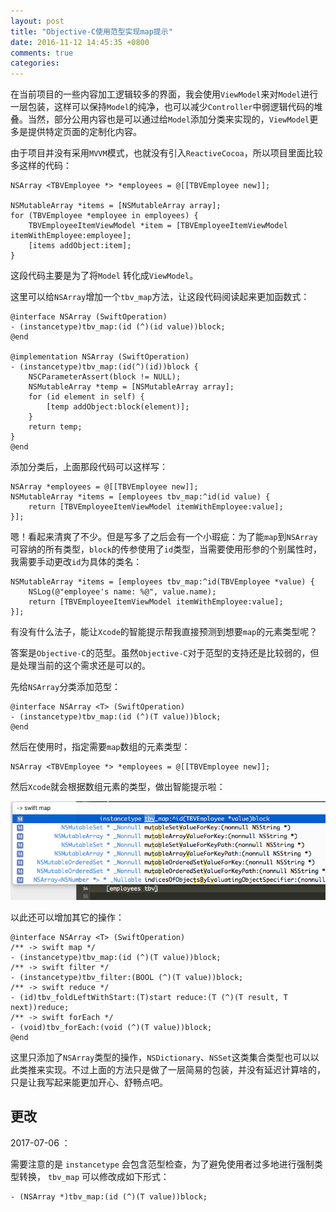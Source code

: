 ```yaml
---
layout: post
title: "Objective-C使用范型实现map提示"
date: 2016-11-12 14:45:35 +0800
comments: true
categories: 
---
```

在当前项目的一些内容加工逻辑较多的界面，我会使用`ViewModel`来对`Model`进行一层包装，这样可以保持`Model`的纯净，也可以减少`Controller`中弱逻辑代码的堆叠。当然，部分公用内容也是可以通过给`Model`添加分类来实现的，`ViewModel`更多是提供特定页面的定制化内容。

由于项目并没有采用`MVVM`模式，也就没有引入`ReactiveCocoa`，所以项目里面比较多这样的代码：

```objc
NSArray <TBVEmployee *> *employees = @[[TBVEmployee new]];

NSMutableArray *items = [NSMutableArray array];
for (TBVEmployee *employee in employees) {
    TBVEmployeeItemViewModel *item = [TBVEmployeeItemViewModel itemWithEmployee:employee];
    [items addObject:item];
}
```

这段代码主要是为了将`Model` 转化成`ViewModel`。
<!--more-->
这里可以给`NSArray`增加一个`tbv_map`方法，让这段代码阅读起来更加函数式：

```objc
@interface NSArray (SwiftOperation)
- (instancetype)tbv_map:(id (^)(id value))block;
@end

@implementation NSArray (SwiftOperation)
- (instancetype)tbv_map:(id(^)(id))block {
    NSCParameterAssert(block != NULL);
    NSMutableArray *temp = [NSMutableArray array];
    for (id element in self) {
        [temp addObject:block(element)];
    }
    return temp;
}
@end
```
添加分类后，上面那段代码可以这样写：

```objc
NSArray *employees = @[[TBVEmployee new]];
NSMutableArray *items = [employees tbv_map:^id(id value) {
    return [TBVEmployeeItemViewModel itemWithEmployee:value];
}];
```

嗯！看起来清爽了不少。但是写多了之后会有一个小瑕疵：为了能`map`到`NSArray`可容纳的所有类型，`block`的传参使用了`id`类型，当需要使用形参的个别属性时，我需要手动更改`id`为具体的类名：

```
NSMutableArray *items = [employees tbv_map:^id(TBVEmployee *value) {
    NSLog(@"employee's name: %@", value.name);
    return [TBVEmployeeItemViewModel itemWithEmployee:value];
}];
```
有没有什么法子，能让`Xcode`的智能提示帮我直接预测到想要`map`的元素类型呢？

答案是`Objective-C`的范型。虽然`Objective-C`对于范型的支持还是比较弱的，但是处理当前的这个需求还是可以的。

先给`NSArray`分类添加范型：

```objc
@interface NSArray <T> (SwiftOperation)
- (instancetype)tbv_map:(id (^)(T value))block;
@end
```
然后在使用时，指定需要`map`数组的元素类型：

```objc
NSArray <TBVEmployee *> *employees = @[[TBVEmployee new]];
```

然后`Xcode`就会根据数组元素的类型，做出智能提示啦：

![](/images/2016-11-12-3.26.30.png)

以此还可以增加其它的操作：

```objc
@interface NSArray <T> (SwiftOperation)
/** -> swift map */
- (instancetype)tbv_map:(id (^)(T value))block;
/** -> swift filter */
- (instancetype)tbv_filter:(BOOL (^)(T value))block;
/** -> swift reduce */
- (id)tbv_foldLeftWithStart:(T)start reduce:(T (^)(T result, T next))reduce;
/** -> swift forEach */
- (void)tbv_forEach:(void (^)(T value))block;
@end
```
这里只添加了`NSArray`类型的操作，`NSDictionary`、`NSSet`这类集合类型也可以以此类推来实现。不过上面的方法只是做了一层简易的包装，并没有延迟计算啥的，只是让我写起来能更加开心、舒畅点吧。

## 更改
2017-07-06 ： 

需要注意的是 `instancetype` 会包含范型检查，为了避免使用者过多地进行强制类型转换， `tbv_map` 可以修改成如下形式：

```
- (NSArray *)tbv_map:(id (^)(T value))block;
```
